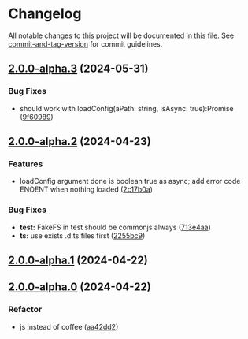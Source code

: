 # Changelog

All notable changes to this project will be documented in this file. See [commit-and-tag-version](https://github.com/absolute-version/commit-and-tag-version) for commit guidelines.

## [2.0.0-alpha.3](https://github.com/snowyu/load-config-file.js/compare/v2.0.0-alpha.2...v2.0.0-alpha.3) (2024-05-31)


### Bug Fixes

* should work with loadConfig(aPath: string, isAsync: true):Promise<any> ([9f60989](https://github.com/snowyu/load-config-file.js/commit/9f60989c843b8a6e30f034632edb54eec623f446))

## [2.0.0-alpha.2](https://github.com/snowyu/load-config-file.js/compare/v2.0.0-alpha.1...v2.0.0-alpha.2) (2024-04-23)


### Features

* loadConfig argument done is boolean true as async; add error code ENOENT when nothing loaded ([2c17b0a](https://github.com/snowyu/load-config-file.js/commit/2c17b0ae8e15075c10df6f8f166db8dd0de73132))


### Bug Fixes

* **test:** FakeFS in test should be commonjs always ([713e4aa](https://github.com/snowyu/load-config-file.js/commit/713e4aa7dc244e12df6c4972760f78dd1061d9d9))
* **ts:** use exists .d.ts files first ([2255bc9](https://github.com/snowyu/load-config-file.js/commit/2255bc98ee45d0259b0beede3d86b6868359518f))

## [2.0.0-alpha.1](https://github.com/snowyu/load-config-file.js/compare/v2.0.0-alpha.0...v2.0.0-alpha.1) (2024-04-22)

## [2.0.0-alpha.0](https://github.com/snowyu/load-config-file.js/compare/v1.0.7...v2.0.0-alpha.0) (2024-04-22)


### Refactor

* js instead of coffee ([aa42dd2](https://github.com/snowyu/load-config-file.js/commit/aa42dd2d608206dc3f9827f500d335f02d320e5e))
